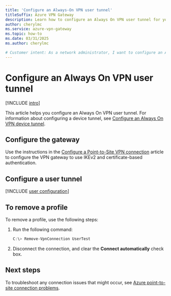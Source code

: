 ```yaml
---
title: 'Configure an Always-On VPN user tunnel'
titleSuffix: Azure VPN Gateway
description: Learn how to configure an Always On VPN user tunnel for your VPN gateway.
author: cherylmc
ms.service: azure-vpn-gateway
ms.topic: how-to
ms.date: 03/31/2025
ms.author: cherylmc

# Customer intent: As a network administrator, I want to configure an Always On VPN user tunnel, so that I can maintain persistent, secure connections for remote users without manual intervention.
---
```

# Configure an Always On VPN user tunnel

[!INCLUDE [intro](../../includes/vpn-gateway-vwan-always-on-intro.md)]

This article helps you configure an Always On VPN user tunnel. For information about configuring a device tunnel, see [Configure an Always On VPN device tunnel](vpn-gateway-howto-always-on-device-tunnel.md).

## Configure the gateway

 Use the instructions in the [Configure a Point-to-Site VPN connection](point-to-site-certificate-gateway.md) article to configure the VPN gateway to use IKEv2 and certificate-based authentication.

## Configure a user tunnel

[!INCLUDE [user configuration](../../includes/vpn-gateway-vwan-always-on-user.md)]

## To remove a profile

To remove a profile, use the following steps:

1. Run the following command:

   ```powershell
   C:\> Remove-VpnConnection UserTest  
   ```

1. Disconnect the connection, and clear the **Connect automatically** check box.

## Next steps

To troubleshoot any connection issues that might occur, see [Azure point-to-site connection problems](vpn-gateway-troubleshoot-vpn-point-to-site-connection-problems.md).
